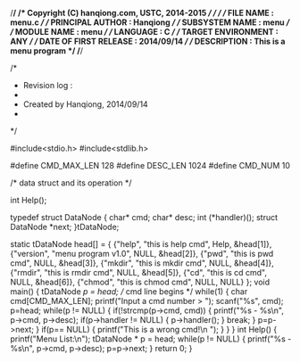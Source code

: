 
/**************************************************************************************************/
/* Copyright (C) hanqiong.com, USTC, 2014-2015                                                    */
/*                                                                                                */
/*  FILE NAME             :  menu.c                                                               */
/*  PRINCIPAL AUTHOR      :  Hanqiong                                                             */
/*  SUBSYSTEM NAME        :  menu                                                                 */
/*  MODULE NAME           :  menu                                                                 */
/*  LANGUAGE              :  C                                                                    */
/*  TARGET ENVIRONMENT    :  ANY                                                                  */
/*  DATE OF FIRST RELEASE :  2014/09/14                                                           */
/*  DESCRIPTION           :  This is a menu program                                               */
/**************************************************************************************************/

/*
 * Revision log :
 *
 * Created by Hanqiong, 2014/09/14
 *
 */

#include<stdio.h>
#include<stdlib.h>

#define CMD_MAX_LEN 128
#define DESC_LEN    1024
#define CMD_NUM     10

/* data struct and its operation */

int Help();

typedef struct DataNode
{
    char*   cmd;
    char*   desc;
    int     (*handler)();
    struct   DataNode *next;
}tDataNode;

static tDataNode head[] =
{
    {"help", "this is help cmd", Help, &head[1]},
    {"version", "menu program v1.0", NULL, &head[2]},
    {"pwd", "this is pwd cmd", NULL, &head[3]},
    {"mkdir", "this is mkdir cmd", NULL, &head[4]},
    {"rmdir", "this is rmdir cmd", NULL, &head[5]},
    {"cd", "this is cd cmd", NULL, &head[6]},
    {"chmod", "this is chmod cmd", NULL, NULL}
};
void main()
{
    tDataNode *p = head;
    /* cmd line begins */
    while(1)
    {
        char cmd[CMD_MAX_LEN];
        printf("Input a cmd number > ");
        scanf("%s", cmd);
        p=head;
        while(p != NULL)
        {
            if(!strcmp(p->cmd, cmd))
            {
                printf("%s - %s\n", p->cmd, p->desc);
                if(p->handler != NULL)
                {
                    p->handler();
                }
                    break;
            }
            p=p->next;
        }
        if(p== NULL)
        {
            printf("This is a wrong cmd!\n ");
        }
      }
}
int Help()
{
    printf("Menu List:\n");
    tDataNode * p = head;
    while(p != NULL)
    {
        printf("%s - %s\n", p->cmd, p->desc);
        p=p->next;
    }
    return 0;
}


